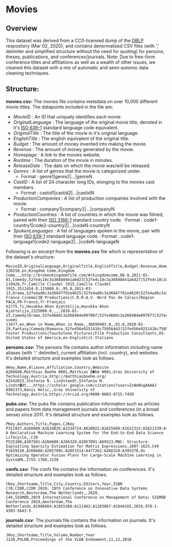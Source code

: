 # Movies

## Overview 
This dataset was derived from a CC0-licensed dump of the [DBLP](https://dblp.uni-trier.de/) respository (Mar 02, 2020), and contains denormalized CSV files (with ',' delimiter and simplified structure without the need for quoting) for persons, theses, publications, and conferences/journals. Note: Due to free-form conference titles and affiliations as well as a wealth of other issues, we cleaned this dataset with a mix of automatic and semi-automic data cleaning techniques.

## Structure: 

**movies.csv:** The movies file contains metadata on over 10,000 different movie titles. The datapoints included in the file are:
- *MovieID* : An ID that uniquely identifies each movie.
- *OriginalLanguage* : The language of the original movie title, denoted in it's [ISO 639-1](https://en.wikipedia.org/wiki/List_of_ISO_639-1_codes) standard language code equivalent.
- *OriginalTitle* : The title of the movie in it's original language.
- *EnglishTitle* : The english equivalent of the original title.
- *Budget* : The amount of money invented into making the movie.
- *Revenue* : The amount of money generated by the movie.
- *Homepage* : A link to the movies website.
- *Runtime* : The duration of the movie in minutes.
- *ReleaseDate* : The date on which the movie was/will be released.
- *Genres* : A list of genres that the movie is categorized under.
  - Format : genre1|genre2|...|genreN
- *CastID* : A list of 24 character long IDs, elonging to the movies cast members.
  - Format : castid1|castid2|...|castidN
- *ProductionCompanies* : A list of production companies involved with the movie.
  - Format : company1|company2|...|companyN
- *ProductionCountries* : A list of countries in which the movie was filmed, paired with their [ISO 3166-1](https://en.wikipedia.org/wiki/List_of_ISO_3166_country_codes) standard country code.  -Format : code1-country1|code2-country2|...|codeN-countryN
- *SpokenLanguages* : A list of languages spoken in the movie, pair with their [ISO 639-1](https://en.wikipedia.org/wiki/List_of_ISO_639-1_codes) standard language code.
  -Format : code1-language1|code2-language2|...|codeN-languageN

<!-- | Datapoint           | Description                                                                                                | Example |
| ------------------- | ---------------------------------------------------------------------------------------------------------- |---------|
| MovieID             | An ID that uniquely identifies each movie.                                                                 |
| OriginalLanguage    | The language of the original movie title, denoted in it's [ISO 639-1](https://en.wikipedia.org/wiki/List_of_ISO_639-1_codes) standard language code equivalent.                                                                                                                        |
| OriginalTitle       | The title of the movie in it's original language.                                                          |
| EnglishTitle        | The english equivalent of the original title.                                                              |
| Budget              | The amount of money invented into making the movie.                                                        |
| Revenue             | The amount of money generated by the movie.                                                                |
| Homepage            | A link to the movies website.                                                                              |
| Runtime             | The duration of the movie in minutes.                                                                      |
| ReleaseDate         | The date on which the movie was/will be released.                                                          |
| Genres              | A list of genres that the movie is categorized under, seperated by a vertical bar '&#124;'.                |
| CastID              | A list of 24 character long IDs, elonging to the movies cast members, seperated by a vertical bar '&#124;'.|
| ProductionCompanies |  A list of production companies involved with the movie, seperated by a vertical bar '&#124;'.             |
| ProductionCountries | A list of countries in which the movie was filmed, paired with their [ISO 3166-1](https://en.wikipedia.org/wiki/List_of_ISO_3166_country_codes) standard country code. Format: **code1-country1|code2-country2|...|codeN-countryN**                                                                 |
| SpokenLanguages     | A list of languages spoken in the movie, pair with their [ISO 639-1](https://en.wikipedia.org/wiki/List_of_ISO_639-1_codes) standard language code. Format: **code1-language1|code2-language2|...|codeN-languageN**                                                                            | -->

Following is an excerpt from the **movies.csv** file which is representative of the dataset's structure:
```
MovieID,OriginalLanguage,OriginalTitle,EnglishTitle,Budget,Revenue,Homepage,Runtime,ReleaseDate,Genres,CastID,ProductionCompanies,ProductionCountries,SpokenLanguages
136558,en,Kingdom Come,Kingdom Come,,,http://brokenkingdomfilm.com/#/kingdomcome,88.0,2011-01-01,Comedy,52fe4c18c3a368484e1a6d23|52fe4c18c3a368484e1a6d27|52fe4c18c3a368484e1a6d2b|52fe4c18c3a368484e1a6d2f|52fe4c18c3a368484e1a6d33|52fe4c18c3a368484e1a6d37|52fe4c18c3a368484e1a6d3b|52fe4c18c3a368484e1a6d3f|52fe4c18c3a368484e1a6d43|52fe4c18c3a368484e1a6d47|52fe4c18c3a368484e1a6d4b|52fe4c18c3a368484e1a6d4f|52fe4c18c3a368484e1a6d53|52fe4c18c3a368484e1a6d57|52fe4c18c3a368484e1a6d5b|52fe4c18c3a368484e1a6d5f|52fe4c18c3a368484e1a6d63|52fe4c18c3a368484e1a6d6b|52fe4c18c3a368484e1a6d93|59e392eb9251410b670000b6,,,
110428,fr,Camille Claudel 1915,Camille Claudel 1915,3512454.0,115860.0,,95.0,2013-03-13,Drama,52fe4ad6c3a36847f81e4625|52fe4ad6c3a36847f81e4629|52fe4ad6c3a36847f81e4635|52fe4ad6c3a36847f81e4639|52fe4ad6c3a36847f81e462d|52fe4ad6c3a36847f81e4631|577ed7b0c3a368694a00321f|577ed7bf9251416976004503|577ed7cbc3a36868fd003082|577ed7d59251416c8100153b|577ed7e392514132970058ce|577ed7ec9251416bee001563|577ed7f79251416b9b001636|577ed7ffc3a3686a09003332,Canal+|Arte France Cinéma|3B Productions|C.R.R.A.V. Nord Pas de Calais|Region PACA,FR-France,fr-Français
62775,fi,Havukka-Ahon Ajattelija,Havukka-Ahon Ajattelija,2225000.0,,,,2010-01-15,Comedy|Drama,52fe468dc3a368484e09706f|52fe468dc3a368484e097073|52fe468dc3a368484e097077,,,fi-suomi
13477,en,When in Rome,When in Rome,,36699403.0,,91.0,2010-01-29,Fantasy|Comedy|Romance,52fe456e9251416c750564d3|52fe456e9251416c750564d7|52fe456e9251416c75056523|52fe456f9251416c75056527|52fe456f9251416c7505652b|52fe456f9251416c7505652f|52fe456f9251416c75056533|52fe456f9251416c75056537|52fe456f9251416c7505653b|52fe456f9251416c7505653f|52fe456f9251416c75056543|52fe456f9251416c75056547|52fe456f9251416c7505654b|52fe456f9251416c7505654f|56abc21d9251417e2200353e|56abc2889251417e1a00325b|56abc4f4c3a3681c3f003b4f|56abc52a9251417e140036fa|56ec8cbd92514143fc0038fa,Krasnoff Foster Productions|Touchstone Pictures|Film Production Consultants,US-United States of America,en-English|it-Italiano
```

**persons.csv:** The persons file contains author information including name aliases (with ':' delimiter), current affiliation (incl. country), and websites. It's detailed structure and examples look as follows.
```
AKey,Name,Aliases,Affiliation,Country,Website
A266688,Matthias Boehm 0001,Matthias B�hm 0001,Graz University of Technology,Austria,http://matthiasboehm.org/
A1542023,Stefanie N. Lindstaedt,Stefanie N. Lindst�dt,,,https://scholar.google.com/citations?user=ZcWoNxgAAAAJ
A982373,Denis Helic,,Graz University of Technology,Austria,https://orcid.org/0000-0003-0725-7450
```



**pubs.csv:** The pubs file contains publication information such as articles and papers from data management journals and conferences (in a broad sense) since 2011. It's detailed structure and examples look as follows.
```
PKey,Authors,Title,Pages,CJKey
P311937,A266688:A1624835:A2334724:A828022:A1625689:A1622315:A1621339:A1542023:A728601:A1630329:A2057091:A577685:A2328996,SystemDS: A Declarative Machine Learning System for the End-to-End Data Science Lifecycle,,C39
P525300,A387501:A266688:A266328:A2057091:A69523,MNC: Structure-Exploiting Sparsity Estimation for Matrix Expressions,1607-1623,C44
P1659320,A266688:A2057091:A2051514:A477262:A266328:A393370,On Optimizing Operator Fusion Plans for Large-Scale Machine Learning in SystemML,1755-1768,J238
```

**confs.csv:** The confs file contains the information on conferences. It's detailed structure and examples look as follows.
```
CKey,Shortname,Title,City,Country,Editors,Year,ISBN
C39,CIDR,CIDR 2020; 10th Conference on Innovative Data Systems Research,Amsterdam,The Netherlands,,2020,
C44,SIGMOD,2019 International Conference on Management of Data; SIGMOD Conference 2019,Amsterdam,The Netherlands,A1986864:A1855308:A111462:A1203867:A1044165,2019,978-1-4503-5643-5
```

**journals.csv:** The journals file contains the information on journals. It's detailed structure and examples look as follows.
```
JKey,Shortname,Title,Volume,Number,Year
J238,PVLDB,Proceedings of the VLDB Endowment,11,12,2018
```

